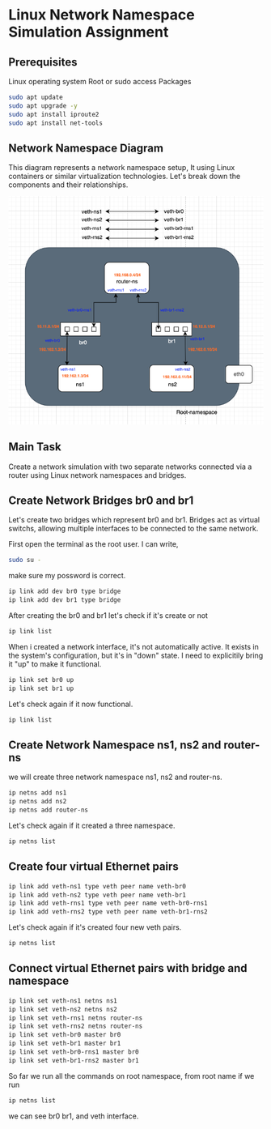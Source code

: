 # Linux Network Namespace Simulation Assignment



## Prerequisites

Linux operating system
Root or sudo access
Packages

```bash
sudo apt update
sudo apt upgrade -y
sudo apt install iproute2
sudo apt install net-tools

```

## Network Namespace Diagram

This diagram represents a network namespace setup, It using Linux containers or similar virtualization technologies. Let's break down the components and their relationships.

![Diagram](./images/diagram_1.png)

## Main Task

Create a network simulation with two separate networks connected via a router using Linux network namespaces and bridges.

## Create Network Bridges br0 and br1

Let's create two bridges which represent br0 and br1. Bridges act as virtual switchs, allowing multiple interfaces to be connected to the same network.

First open the terminal as the root user. I can write, 

```bash
sudo su -

```
make sure my possword is correct.

```bash
ip link add dev br0 type bridge
ip link add dev br1 type bridge

```

After creating the br0 and br1 let's check if it's create or not

```bash
ip link list

```
When i created a network interface, it's not automatically active. It exists in the system's configuration, but it's in "down" state. I need to explicitily bring it "up" to make it functional.

```bash
ip link set br0 up
ip link set br1 up

```
Let's check again if it now functional.

```bash
ip link list

```

## Create Network Namespace ns1, ns2 and router-ns

we will create three network namespace ns1, ns2 and router-ns. 

```bash
ip netns add ns1
ip netns add ns2
ip netns add router-ns

```
Let's check again if it created a three namespace.

```bash
ip netns list

```

## Create four virtual Ethernet pairs

```bash
ip link add veth-ns1 type veth peer name veth-br0
ip link add veth-ns2 type veth peer name veth-br1
ip link add veth-rns1 type veth peer name veth-br0-rns1
ip link add veth-rns2 type veth peer name veth-br1-rns2

```
Let's check again if it's created four new veth pairs.

```bash
ip netns list

```

## Connect virtual Ethernet pairs with bridge and namespace

```bash
ip link set veth-ns1 netns ns1
ip link set veth-ns2 netns ns2
ip link set veth-rns1 netns router-ns
ip link set veth-rns2 netns router-ns
ip link set veth-br0 master br0
ip link set veth-br1 master br1
ip link set veth-br0-rns1 master br0
ip link set veth-br1-rns2 master br1

```
So far we run all the commands on root namespace, from root name if we run 

```bash
ip netns list

```
we can see br0 br1, and veth interface.